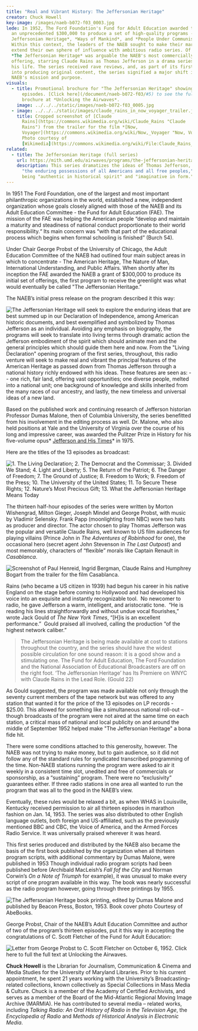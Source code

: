 ```yaml
---
title: "Real and Vibrant History: The Jeffersonian Heritage"
creator: Chuck Howell
key-image: /images/naeb-b072-f03_0003.jpg
lede: In 1952, The Ford Foundation's Fund for Adult Education awarded the NAEB
  an unprecedented $300,000 to produce a set of high-quality programs - *The
  Jeffersonian Heritage*, *Ways of Mankind*, and *People Under Communism*.
  Within this context, the leaders of the NAEB sought to make their mark and
  extend their own sphere of influence with ambitious radio series. Of these,
  *The Jeffersonian Heritage* was arguable the NAEB's most commercially popular
  offering, starring Claude Rains as Thomas Jefferson in a drama series about
  his life. The series received rave reviews, and, as part of its first foray
  into producing original content, the series signified a major shift in the
  NAEB's mission and purpose.
visuals:
  - title: Promotional brochure for "The Jeffersonian Heritage" showing all 13
      episodes. [Click here](/document/naeb-b072-f03/#5) to see the full
      brochure at *Unlocking the Airwaves*.
    image: ../../../static/images/naeb-b072-f03_0005.jpg
  - image: ../../../static/images/claude_rains_in_now_voyager_trailer.jpg
    title: Cropped screenshot of [Claude
      Rains](https://commons.wikimedia.org/wiki/Claude_Rains "Claude
      Rains") from the trailer for the film *[Now,
      Voyager](https://commons.wikimedia.org/wiki/Now,_Voyager "Now, Voyager")*.
      Photo courtesy of
      [Wikimedia](https://commons.wikimedia.org/wiki/File:Claude_Rains_in_Now_Voyager_trailer.jpg).
related:
  - title: The Jeffersonian Heritage (full series)
    url: https://mith.umd.edu/airwaves/programs/the-jeffersonian-heritage/
    description: This series dramatizes the ideas of Thomas Jefferson, which are
      "the enduring possessions of all Americans and all free peoples," while
      being "authentic in historical spirit" and "imaginative in form."
---
```


In 1951 The Ford Foundation, one of the largest and most important philanthropic organizations in the world, established a new, independent organization whose goals closely aligned with those of the NAEB and its Adult Education Committee - the Fund for Adult Education (FAE). The mission of the FAE was helping the American people “develop and maintain a maturity and steadiness of national conduct proportionate to their world responsibility.“ Its main concern was “with that part of the educational process which begins when formal schooling is finished” (Burch 54).

Under Chair George Probst of the University of Chicago, the Adult Education Committee of the NAEB had outlined four main subject areas in which to concentrate - The American Heritage, The Nature of Man, International Understanding, and Public Affairs. When shortly after its inception the FAE awarded the NAEB a grant of \$300,000 to produce its initial set of offerings, the first program to receive the greenlight was what would eventually be called "The Jeffersonian Heritage."

The NAEB’s initial press release on the program described it this way:

![The Jeffersonian Heritage will seek to explore the enduring ideas that are best summed up in our Declaration of Independence, among American historic documents, and best exemplified and symbolized by Thomas Jefferson as an individual. Avoiding any emphasis on biography, the programs will seek to translate into living terms through dramatic action the Jefferson embodiment of the spirit which should animate men and the general principles which should guide them here and now. From the "Living Declaration" opening program of the first series, throughout, this radio venture will seek to make real and vibrant the principal features of the American Heritage as passed down from Thomas Jefferson through a national history richly endowed with his ideas. These features are seen as: -- one rich, fair land, offering vast opportunities; one diverse people, melted into a national unit; one background of knowledge and skills inherited from the many races of our ancestry, and lastly, the new timeless and universal ideas of a new land.](/images/naeb-b072-f03_0013-crop.png "Press Release for The Jeffersonian Heritage, July 28, 1952. Click here to access the full release at Unlocking the Airwaves.")

Based on the published work and continuing research of Jefferson historian Professor Dumas Malone, then of Columbia University, the series benefitted from his involvement in the editing process as well. Dr. Malone, who also held positions at Yale and the University of Virginia over the course of his long and impressive career, was awarded the Pulitzer Prize in History for his five-volume opus* [Jefferson and His Times](https://www.pulitzer.org/winners/dumas-malone)* in 1975.

Here are the titles of the 13 episodes as broadcast:

![1. The Living Declaration; 2. The Democrat and the Commissar; 3. Divided We Stand; 4. Light and Liberty; 5. The Return of the Patriot; 6. The Danger of Freedom; 7. The Ground of Justice; 8. Freedom to Work; 9. Freedom of the Press; 10. The University of the United States; 11. To Secure These Rights; 12. Nature’s Most Precious Gift; 13. What the Jeffersonian Heritage Means Today](/images/tjh-episode-flyer.png 'Flyer listing all 13 programs in "The Jeffersonian Heritage."')

The thirteen half-hour episodes of the series were written by Morton Wishengrad, Milton Gieger, Joseph Mindel and George Probst, with music by Vladimir Selensky. Frank Papp (moonlighting from NBC) wore two hats as producer and director. The actor chosen to play Thomas Jefferson was the popular and versatile Claude Rains, well known to US film audiences for playing villains (Prince John in _The Adventures of Robinhood_ for one), the occasional hero (secret agent John Stevenson in _The Last Outpost_) and most memorably, characters of “flexible” morals like Captain Renault in _Casablanca_.

![Screenshot of Paul Henreid, Ingrid Bergman, Claude Rains and Humphrey Bogart from the trailer for the film Casablanca.](/images/principal_cast_in_casablanca_trailer_crop.jpg "Screenshot of Paul Henreid, Ingrid Bergman, Claude Rains and Humphrey Bogart from the trailer for the film Casablanca, courtesy of Wikimedia.")

Rains (who became a US citizen in 1939) had begun his career in his native England on the stage before coming to Hollywood and had developed his voice into an exquisite and instantly recognizable tool.  No newcomer to radio, he gave Jefferson a warm, intelligent, and aristocratic tone.  “He is reading his lines straightforwardly and without undue vocal flourishes,” wrote Jack Gould of _The New York Times_, “\[H]is is an excellent performance.”  Gould praised all involved, calling the production “of the highest network caliber.”

> The Jeffersonian Heritage is being made available at cost to stations throughout the country, and the series should have the widest possible circulation for one sound reason: it is a good show and a stimulating one. The Fund for Adult Education, The Ford Foundation and the National Association of Educational Broadcasters are off on the right foot. ‘The Jeffersonian Heritage’ has Its Premiere on WNYC with Claude Rains in the Lead Role. (Gould 22)

As Gould suggested, the program was made available not only through the seventy current members of the tape network but was offered to any station that wanted it for the price of the 13 episodes on LP records - \$25.00. This allowed for something like a simultaneous national roll-out – though broadcasts of the program were not aired at the same time on each station, a critical mass of national and local publicity on and around the middle of September 1952 helped make "The Jeffersonian Heritage" a bona fide hit.

There were some conditions attached to this generosity, however. The NAEB was not trying to make money, but to gain audience, so it did not follow any of the standard rules for syndicated transcribed programming of the time. Non-NAEB stations running the program were asked to air it weekly in a consistent time slot, unedited and free of commercials or sponsorship, as a “sustaining” program. There were no “exclusivity” guarantees either. If three radio stations in one area all wanted to run the program that was all to the good in the NAEB’s view.

Eventually, these rules would be relaxed a bit, as when WHAS in Louisville, Kentucky received permission to air all thirteen episodes in marathon fashion on Jan. 14, 1953. The series was also distributed to other English language outlets, both foreign and US-affiliated, such as the previously mentioned BBC and CBC, the Voice of America, and the Armed Forces Radio Service. It was universally praised wherever it was heard.

This first series produced and distributed by the NAEB also became the basis of the first book published by the organization when all thirteen program scripts, with additional commentary by Dumas Malone, were published in 1953 Though individual radio program scripts had been published before (Archibald MacLeish’s _Fall fof the City_ and Norman Corwin’s _On a Note of Triumph_ for example), it was unusual to make every script of one program available in this way. The book was nearly successful as the radio program however, going through three printings by 1955.

![](/images/tjh-book-cover.jpg "The Jeffersonian Heritage book printing, edited by Dumas Malone and published by Beacon Press, Boston, 1953. Book cover photo Courtesy of AbeBooks.")

George Probst, Chair of the NAEB’s Adult Education Committee and author of two of the program’s thirteen episodes, put it this way in accepting the congratulations of C. Scott Fletcher of the Fund for Adult Education:

![](/images/naeb-b072-f02_0025-crop.png "Letter from George Probst to C. Scott Fletcher on October 6, 1952. Click here to full the full text at Unlocking the Airwaves.")

**Chuck Howell** is the Librarian for Journalism, Communication & Cinema and Media Studies for the University of Maryland Libraries. Prior to his current appointment, he spent 21 years working with the University’s Broadcasting–related collections, known collectively as Special Collections in Mass Media & Culture. Chuck is a member of the Academy of Certified Archivists, and serves as a member of the Board of the Mid-Atlantic Regional Moving Image Archive (MARMIA). He has contributed to several media – related works, including _Talking Radio: An Oral History of Radio in the Television Age_, the _Encyclopedia of Radio_ and _Methods of Historical Analysis in Electronic Media_.
